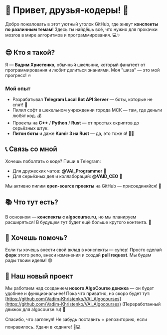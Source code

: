 # 👋 Привет, друзья-кодеры! 🚀

Добро пожаловать в этот уютный уголок GitHub, где живут **конспекты по различным темам**! Здесь ты найдёшь всё, что нужно для прокачки мозгов в мире алгоритмов и программирования. 💻✨

## 😎 Кто я такой?

Я — **Вадим Христенко**, обычный шкельник, который фанатеет от программирования и любит делиться знаниями. Моя "шиза" — это мой прогресс! 🔥

### Мой опыт

- Разрабатывал **Telegram Local Bot API Server** — боты, которые не спят! 🤖
- Пилил софт в шекельном учреждении города МСК — там, где деньги любят код. 💰
- Проекты на **C++** / **Python** / **Rust** — от простых скриптов до серьёзных штук.
- **Питон боты** и даже **Kumir 3 на Rust** — да, это тоже я! 🐍🦀

## 📞 Связь со мной

Хочешь поболтать о коде? Пиши в Telegram:

- Для дружеских чатов: **@VAI_Programmer** 👋
- Для серьёзных дел и коллабораций: **@VAID_CEO** 💼

Мы активно пилим **open-source проекты** на GitHub — присоединяйся! 🌟

## 📚 Что тут есть?

В основном — **конспекты с algocourse.ru**, но мы планируем расширяться! В будущем тут будет ещё больше крутого контента. 🚀

## 🤝 Хочешь помочь?

Если ты хочешь внести свой вклад в конспекты — супер! Просто сделай **форк** этого репо, внеси изменения и создай **pull request**. Мы будем рады твоим идеям! 😄

## 🔧 Наш новый проект

Мы работаем над созданием **нового AlgoCourse движка** — он будет удобнее и функциональнее! Пока что приватно, но скоро будет тут: [https://github.com/Vadim-Khristenko/VAI_Algocourses](https://github.com/Vadim-Khristenko/VAI_Algocourses) (Переработанный движок для algocourse.ru) 🎉

Спасибо, что заглянул! Не забудь поставить ⭐ репозиторию, если понравилось. Удачи в кодинге! 🚀💻
